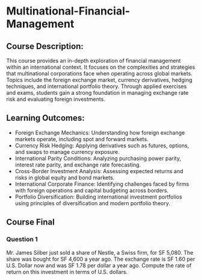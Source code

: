 # Multinational-Financial-Management

## Course Description:
This course provides an in-depth exploration of financial management within an international context. It focuses on the complexities and strategies that multinational corporations face when operating across global markets. Topics include the foreign exchange market, currency derivatives, hedging techniques, and international portfolio theory. Through applied exercises and exams, students gain a strong foundation in managing exchange rate risk and evaluating foreign investments.

## Learning Outcomes:
- Foreign Exchange Mechanics: Understanding how foreign exchange markets operate, including spot and forward markets.
- Currency Risk Hedging: Applying derivatives such as futures, options, and swaps to manage currency exposure.
- International Parity Conditions: Analyzing purchasing power parity, interest rate parity, and exchange rate forecasting.
- Cross-Border Investment Analysis: Assessing expected returns and risks in global equity and bond markets.
- International Corporate Finance: Identifying challenges faced by firms with foreign operations and capital budgeting across borders.
- Portfolio Diversification: Building international investment portfolios using principles of diversification and modern portfolio theory.

## Course Final
### Question 1
Mr. James Silber just sold a share of Nestle, a Swiss firm, for SF 5,080. The share was bought for SF 4,600 a year ago. The exchange rate is SF 1.60 per U.S. Dollar now and was SF 1.78 per dollar a year ago. Compute the rate of return on this investment in terms of U.S. dollars.
